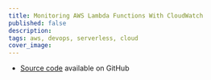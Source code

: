 ```yaml
---
title: Monitoring AWS Lambda Functions With CloudWatch
published: false
description:
tags: aws, devops, serverless, cloud
cover_image:
---
```


- [Source code](https://github.com/FRosner/aws-lambda-monitoring-alerting-example) available on GitHub
